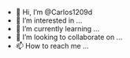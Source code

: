- 👋 Hi, I’m @Carlos1209d
- 👀 I’m interested in ...
- 🌱 I’m currently learning ...
- 💞️ I’m looking to collaborate on ...
- 📫 How to reach me ...

<!---
Carlos1209d/Carlos1209d is a ✨ special ✨ repository because its `README.md` (this file) appears on your GitHub profile.
You can click the Preview link to take a look at your changes.
--->
